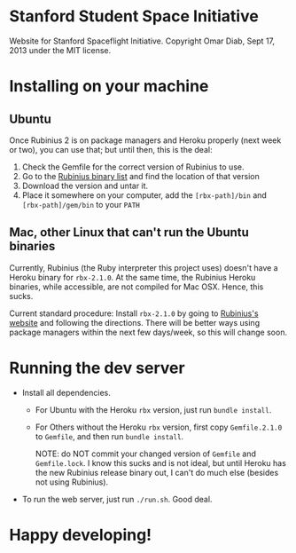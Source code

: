 Stanford Student Space Initiative
=================================

Website for Stanford Spaceflight Initiative. Copyright Omar Diab, Sept 17,
2013 under the MIT license.

# Installing on your machine

## Ubuntu

Once Rubinius 2 is on package managers and Heroku properly (next week or two),
you can use that; but until then, this is the deal:

1. Check the Gemfile for the correct version of Rubinius to use.
2. Go to the [Rubinius binary list](http://rubini.us/binaries/index.txt) and
   find the location of that version
3. Download the version and untar it.
4. Place it somewhere on your computer, add the `[rbx-path]/bin` and
   `[rbx-path]/gem/bin` to your `PATH`

## Mac, other Linux that can't run the Ubuntu binaries
Currently, Rubinius (the Ruby interpreter this project uses) doesn't have a
Heroku binary for `rbx-2.1.0`. At the same time, the Rubinius Heroku binaries,
while accessible, are not compiled for Mac OSX. Hence, this sucks.

Current standard procedure: Install `rbx-2.1.0` by going to [Rubinius's
website](rubini.us) and following the directions. There will be better ways
using package managers within the next few days/week, so this will change soon.

# Running the dev server

* Install all dependencies.
  * For Ubuntu with the Heroku `rbx` version, just run `bundle install`.
  * For Others without the Heroku `rbx` version, first copy `Gemfile.2.1.0` to
    `Gemfile`, and then run `bundle install`.

      NOTE: do NOT commit your changed version of `Gemfile` and `Gemfile.lock`.
      I know this sucks and is not ideal, but until Heroku has the new Rubinius
      release binary out, I can't do much else (besides not using Rubinius).
* To run the web server, just run `./run.sh`. Good deal.

# Happy developing!
